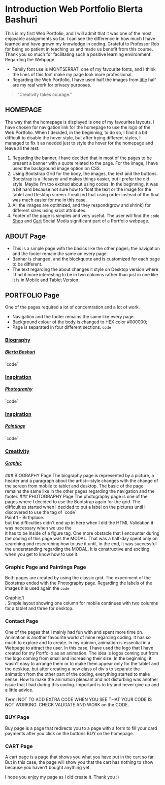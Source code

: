 # Introduction Web Portfolio Blerta Bashuri 
This is my first Web Portfolio, and I will admit that it was one of the most enjoyable assignments so far. I can see the difference in how much I have learned and have grown my knowledge in coding. Grateful to Professor Rob for being so patient in teaching us and made us benefit from this course. Thank you so much for facilitating such a positive learning environment!
Regarding the Webpage:
- Family font use is MONTSERRAT, one of my favourite fonts, and I think the lines of this font make my page look more professional.
- Regarding the Web Portfolio, I have used half the images from [title](https://www.unsplash.com) half are my real work for privacy purposes. 

>"Creativity takes courage."

## HOMEPAGE
The way that the homepage is displayed is one of my favourites layouts. I have chosen for navigation link for the homepage to use the logo of the Web Portfolio. When I decided, in the beginning, to do so, I find it a bit difficult to disable the hover style, but after trying different styles, I managed to fix it as needed just to style the hover for the homepage and leave all the rest.
1. Regarding the banner, I have decided that in most of the pages to be present a banner with a quote related to the page. For the image, I have used the background image option on CSS.
2. Using Bootstrap Grid for the body, the images, the text and the buttons. Bootstrap is a lifesaver and makes things easier, but I prefer the old style. Maybe I'm too excited about using codes. In the beginning, it was a bit hard because not sure how to float the text or the image for the tablet and Desktop screen. I realized that using order instead of the float was much easier for me in this case.
3. All the images are optimized, and they respond(grow and shrink) for different sizes using srcst attributes.
5. Footer of the page is simples and very useful. The user will find the `code` <a href="index.html">Shop</a> and <a href="cart.html">Cart</a>
Social Media significant part of a Portfolio webpage.

## ABOUT Page
- This is a simple page with the basics like the other pages; the navigation and the footer remain the same on every page.
- Banner is changed, and the blockquote and is customized for each page to be different.
- The text regarding the about changes it style on Desktop version where I find it more interesting to be in two columns rather than just in one like it is in Mobile and Tablet Version.

## PORTFOLIO Page
One of the pages required a lot of concentration and a lot of work.
- Navigation and the footer remains the same like every page.
- Background colour of the body is changed to HEX color #000000;
- Page is separated in four different sections. 
 `code` <a href="bio.html">
 <h3> Biography</h3>
 <h5> Blerta Bashuri </h5>
 </a>
 `code`<a href="photo.html">
 <h3> Inspiration </h3>
 <h5> Photography </h5>
 </a> 
 `code`<a href="paint.html">
 <h3>Inspiration</h3>
 <h5> Paintings</h5>
 </a>
 `code`<a href="graphic.html">
 <h3>Creativity </h3>
 <h5> Graphic</h5>
 </a>
### BIOGRAPHY Page 
The biography page is represented by a picture, a header and a paragraph about the artist—style changes with the change of the screen from mobile to tablet and desktop. The basic of the page remains the same like in the other pages regarding the navigation and the footer. 
### PHOTOGRAPHY Page 
The photography page is one of the pages where I decided to use the Bootstrap again for the grid. The difficulties started when I decided to put a label on the pictures until I discovered to use the tag of `code`<figcaption>Paint.1 - Birthplace.</figcaption> but the difficulties didn't end up in here when I did the HTML Validation it was necessary when we use the <figcaption> it has to be inside of a figure tag. One more obstacle that I encounter during the coding of this page was the MODAL. That was a half-day spent only on searching and researching how to use it until, in the end, it was successful the understanding regarding the MODAL. It is constructive and exciting when you get to know how to use it.

### Graphic Page and Paintings Page
Both pages are created by using the classic grid. The experiment of the Bootstrap ended with the Photography page. Regarding the labels of the images it is used again the `code` <figcaption>Graphic.1</figcaption>. Simple layout showing one column for mobile continues with two columns for a tablet and three for desktop.

### Contact Page
One of the pages that I mainly had fun with and spent more time on. Animation is another favourite world of mine regarding coding. It has so much to explore and to create. In my opinion, animation is essential in a Webpage to attract the user. 
In this case, I have used the logo that I have created for my Portfolio as an animation. The idea is logos coming out from the logo coming from small and increasing their size. In the beginning, it wasn't easy to arrange them or to make them appear only for the tablet and the desktop, but after creating a new class of div's to separate the animation from the other part of the coding, everything started to make sense. 
How to make the animation pleasant and not disturbing was another issue that I had during this coding. Important is to try and never give up and a little advice. 

Term: NOT TO ADD EXTRA CODE WHEN YOU SEE THAT YOUR CODE IS NOT WORKING. CHECK VALIDATE AND WORK on the CODE.

### BUY Page
Buy page is a page that redirects you to a page with a form to fill your card payments after you click on the buttons BUY on the homepage. 
### CART Page
A cart page is a page that shows you what you have put in the cart so far. But in this case, the page will show you that the cart has nothing to show because you haven't bought anything yet.

I hope you enjoy my page as I did create it.
Thank you :)